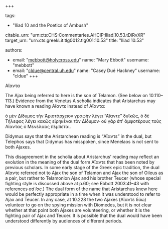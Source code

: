 +++

tags:
- "Iliad 10 and the Poetics of Ambush"

citable_urn: "urn:cts:CHS:Commentaries.AHCIP:Iliad.10.53.tDiRvXR"
target_urn: "urn:cts:greekLit:tlg0012.tlg001:10.53"
title: "Iliad 10.53"

authors:
- email: "mebbott@holycross.edu"
  name: "Mary Ebbott"
  username: "mebbott"
- email: "cldue@central.uh.edu"
  name: "Casey Dué Hackney"
  username: "cldue"
+++

<p>Αἴαντα</p><p>The Ajax being referred to here is the son of Telamon. (See below on 10.110–113.) Evidence from the Venetus A scholia indicates that Aristarchus may have known a reading Αἴαντε instead of Αἴαντα:</p><p>ὁ μὲν Δίδυμος τὴν Ἀριστάρχειον γραφὴν λέγει “Αἴαντε” δυϊκῶς, ὁ δὲ Τήλεφος λέγει κακῶς εἰρηκέναι τὸν Δίδυμον· οὐ γὰρ ἐπ’ ἀμφοτέρους τοὺς Αἴαντας ὁ Μενέλαος πέμπεται.</p><p>Didymus says that the Aristarchean reading is “Αἴαντε” in the dual, but Telephos says that Didymus has misspoken, since Menelaos is not sent to both Ajaxes.</p><p>This disagreement in the scholia about Aristarchus’ reading may reflect an evolution in the meaning of the dual form Αἴαντε that has been noted by previous scholars. In some early stage of the Greek epic tradition, the dual Αἴαντε referred not to Ajax the son of Telamon and Ajax the son of Oileus as a pair, but rather to Telamonion Ajax and his brother Teucer (whose special fighting style is discussed above at p.60; see Ebbott 2003:41–43 with references <em>ad loc.</em>) The dual form of the name that Aristarchus knew here would be perfectly appropriate in a time when it was understood to refer to Ajax and Teucer. In any case, at 10.228 the two Ajaxes (Αἴαντε δύω) volunteer to go on the spying mission with Diomedes, but it is not clear whether at that point both Ajaxes are volunteering, or whether it is the fighting pair of Ajax and Teucer. It is possible that the dual would have been understood differently by audiences of different periods.  </p>